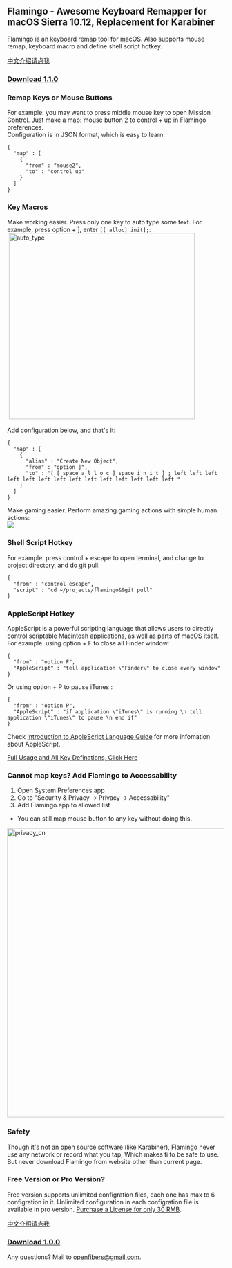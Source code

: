 ## Flamingo - Awesome Keyboard Remapper for macOS Sierra 10.12, Replacement for Karabiner

Flamingo is an keyboard remap tool for macOS. Also supports mouse remap, keyboard macro and define shell script hotkey.  

[中文介绍请点我](https://openfibers.github.io/flamingo/README_cn)

### [Download 1.1.0](https://github.com/OpenFibers/flamingo/raw/master/Apps/Flamingo.app_1.1.0.zip)

### Remap Keys or Mouse Buttons
For example: you may want to press middle mouse key to open Mission Control. Just make a map: mouse button 2 to control + up in Flamingo preferences.  
Configuration is in JSON format, which is easy to learn:  

```
{
  "map" : [
    {
      "from" : "mouse2",
      "to" : "control up"
    }
  ]
}
```

### Key Macros

Make working easier. Press only one key to auto type some text. For example, press option + ], enter `[[ alloc] init];`:  
![]()
<img src="https://github.com/OpenFibers/flamingo/raw/master/Images/autotype.gif" alt="auto_type" style="width: 430px;"/>

Add configuration below, and that's it:  

```
{
  "map" : [
    {
      "alias" : "Create New Object",
      "from" : "option ]",
      "to" : "[ [ space a l l o c ] space i n i t ] ; left left left left left left left left left left left left left left "
    }
  ]
}
```

Make gaming easier. Perform amazing gaming actions with simple human actions:  
![](https://github.com/OpenFibers/flamingo/raw/master/Images/dota2_kael.gif)

### Shell Script Hotkey

For example: press control + escape to open terminal, and change to project directory, and do git pull:  

```
{
  "from" : "control escape",
  "script" : "cd ~/projects/flamingo&&git pull"
}
```

### AppleScript Hotkey

AppleScript is a powerful scripting language that allows users to directly control scriptable Macintosh applications, as well as parts of macOS itself. For example: using option + F to close all Finder window:  

```
{
  "from" : "option F",
  "AppleScript" : "tell application \"Finder\" to close every window"
}
```

Or using option + P to pause iTunes :  

```
{
  "from" : "option P",
  "AppleScript" : "if application \"iTunes\" is running \n tell application \"iTunes\" to pause \n end if"
}
```

Check [Introduction to AppleScript Language Guide](https://developer.apple.com/library/content/documentation/AppleScript/Conceptual/AppleScriptLangGuide/introduction/ASLR_intro.html) for more infomation about AppleScript.  

[Full Usage and All Key Definations, Click Here](https://openfibers.github.io/flamingo/help)

### Cannot map keys? Add Flamingo to Accessability

1. Open System Preferences.app  
2. Go to "Security & Privacy -> Privacy -> Accessability"  
3. Add Flamingo.app to allowed list   
* You can still map mouse button to any key without doing this.  

<img src="https://github.com/OpenFibers/flamingo/raw/master/Images/privacy_en.png" alt="privacy_cn" style="width: 668px;"/>

### Safety
Though it's not an open source software (like Karabiner), Flamingo never use any network or record what you tap, Which makes ti to be safe to use.  
But never download Flamingo from website other than current page.  

### Free Version or Pro Version?
Free version supports unlimited configration files, each one has max to 6 configration in it. Unlimited configuration in each configration file is available in pro version. 
[Purchase a License for only 30 RMB](https://openfibers.github.io/flamingo/purchase).  

[中文介绍请点我](https://openfibers.github.io/flamingo/README_cn)

### [Download 1.0.0](https://github.com/OpenFibers/flamingo/raw/master/Apps/Flamingo.app_1.0.0.zip)

Any questions? Mail to [openfibers@gmail.com](mailto://openfibers@gmail.com).  
